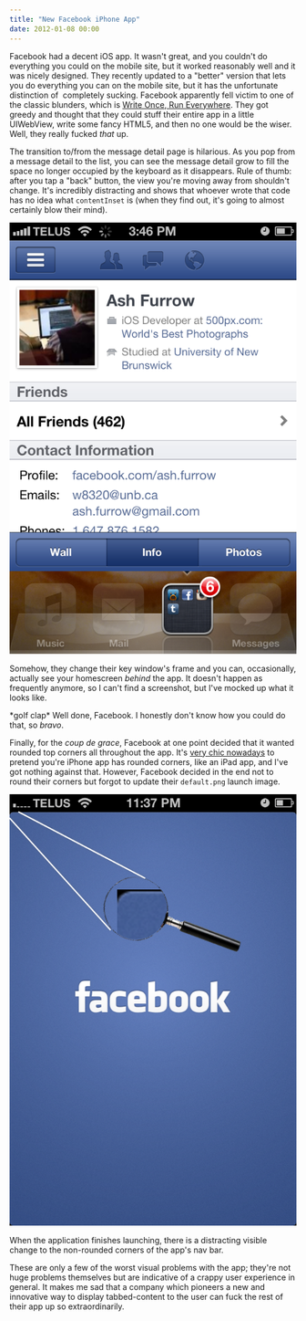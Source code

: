 ```yaml
---
title: "New Facebook iPhone App"
date: 2012-01-08 00:00
---
```


Facebook had a decent iOS app. It wasn't great, and you couldn't do everything you could on the mobile site, but it worked reasonably well and it was nicely designed. They recently updated to a "better" version that lets you do everything you can on the mobile site, but it has the unfortunate distinction of &nbsp;completely sucking.&nbsp;<!--more-->Facebook apparently fell victim to one of the classic blunders, which is [Write Once, Run Everywhere](http://www.readwriteweb.com/mobile/2011/09/how-facebook-mobile-was-design.php). They got greedy and thought that they could stuff their entire app in a little UIWebView, write some fancy HTML5, and then no one would be the wiser. Well, they really fucked _that_ up.

The transition to/from the message detail page is hilarious. As you pop from a message detail to the list, you can see the message detail grow to fill the space no longer occupied by the keyboard as it disappears. Rule of thumb: after you tap a "back" button, the view you're moving away from shouldn't change. It's incredibly distracting and shows that whoever wrote that code has no idea what `contentInset` is (when they find out, it's going to almost certainly blow their mind).

 ![](/img/import/blog/2012/01/new-facebook-iphone-app/A5B8084091084EC29F08A81BF04DEC3E.png)

Somehow, they change their key window's frame and you can, occasionally, actually see your homescreen _behind_ the app. It doesn't happen as frequently anymore, so I can't find a screenshot, but I've mocked up what it looks like.

\*golf clap\* Well done, Facebook. I honestly don't know how you could do that, so _bravo_.

Finally, for the _coup de grace_, Facebook at one point decided that it wanted rounded top corners all throughout the app. It's [very chic nowadays](http://stackoverflow.com/questions/8735969/applying-rounded-corners-for-the-whole-application) to pretend you're iPhone app has rounded corners, like an iPad app, and I've got nothing against that. However, Facebook decided in the end not to round their corners but forgot to update their `default.png` launch image.

 ![](/img/import/blog/2012/01/new-facebook-iphone-app/33B761481E564800B002935B5E4F3021.png)

When the application finishes launching, there is a distracting visible change to the non-rounded corners of the app's nav bar.

These are only a few of the worst visual problems with the app; they're not huge problems themselves but are indicative of a crappy user experience in general. It makes me sad that a company which pioneers a new and innovative way to display tabbed-content to the user can fuck the rest of their app up so extraordinarily.

<!-- more -->
